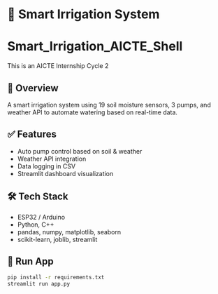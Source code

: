 # 🌱 Smart Irrigation System

# Smart_Irrigation_AICTE_Shell
This is an AICTE Internship Cycle 2

## 📌 Overview
A smart irrigation system using 19 soil moisture sensors, 3 pumps, and weather API to automate watering based on real-time data.

## ✅ Features
- Auto pump control based on soil & weather
- Weather API integration
- Data logging in CSV
- Streamlit dashboard visualization

## 🛠️ Tech Stack
- ESP32 / Arduino
- Python, C++
- pandas, numpy, matplotlib, seaborn
- scikit-learn, joblib, streamlit

## 🚀 Run App
```bash
pip install -r requirements.txt
streamlit run app.py
